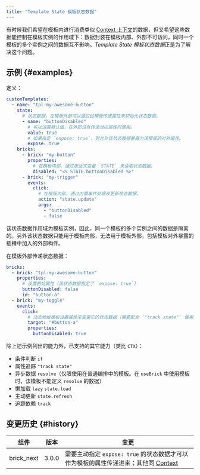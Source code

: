 ```yaml
---
title: "Template State 模板状态数据"
---
```


有时候我们希望在模板内进行消费类似 [Context 上下文]的数据，但又希望这些数据能控制在模板实例的作用域下：数据封装在模板内部、外部不可访问，同时一个模板的多个实例之间的数据互不影响。*Template State 模板状态数据*正是为了解决这个问题。

## 示例 {#examples}

定义：

```yaml {3-7,12,17}
customTemplates:
  - name: "tpl-my-awesome-button"
    state:
      # 状态数据，在模板外部可以通过给模板传递属性来初始化状态数据。
      - name: "buttonDisabled"
        # 可以设置默认值，在外部没有传递对应属性时使用。
        value: true
        # 如果指定 `expose: true`，则允许该状态数据暴露为该模板的对外属性。
        expose: true
    bricks:
      - brick: "my-button"
        properties:
          # 在模板内部，通过表达式变量 `STATE` 来读取状态数据。
          disabled: "<% STATE.buttonDisabled %>"
      - brick: "my-trigger"
        events:
          click:
            # 在模板内部，通过内置事件处理来更新状态数据。
            action: "state.update"
            args:
              - "buttonDisabled"
              - false
```

该状态数据作用域为模板实例，因此，同一个模板的多个实例之间的数据是隔离的。另外该状态数据只能用于模板内部，无法用于模板外部，包括模板对外暴露的插槽中加入的外部构件。

在模板外部传递状态数据：

```yaml {5,13}
bricks:
  - brick: "tpl-my-awesome-button"
    properties:
      # 设置初始属性（该状态数据指定了 `expose: true`）
      buttonDisabled: false
      id: "button-a"
  - brick: "my-toggle"
    events:
      click:
        # 动态地给模板设置属性来变更它的状态数据（需要配合 `"track state"` 使用）
        target: "#button-a"
        properties:
          buttonDisabled: true
```

除上述示例列出的能力外，已支持的其它能力（类比 `CTX`）：

- 条件判断 `if`
- 属性追踪 `"track state"`
- 异步数据 `resolve`（仅限使用在普通编排中的模板。在 `useBrick` 中使用模板时，该模板不能定义 `resolve` 的数据）
- 懒加载 `lazy` `state.load`
- 主动更新 `state.refresh`
- 追踪依赖 `track`

## 变更历史 {#history}

| 组件       | 版本  | 变更                                                                                 |
| ---------- | ----- | ------------------------------------------------------------------------------------ |
| brick_next | 3.0.0 | 需要主动指定 `expose: true` 的状态数据才可以作为模板的属性传递进来；其他同 [Context] |

[context 上下文]: context.md
[context]: context.md
